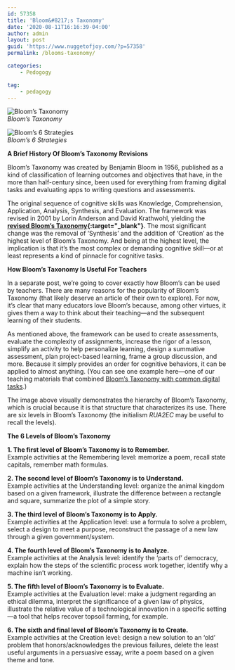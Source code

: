 ```yaml
---
id: 57358
title: 'Bloom&#8217;s Taxonomy'
date: '2020-08-11T16:16:39-04:00'
author: admin
layout: post
guid: 'https://www.nuggetofjoy.com/?p=57358'
permalink: /blooms-taxonomy/

categories:
    - Pedogogy

tag:
    - pedagogy
---
```


![Bloom’s Taxonomy](https://image-control-storage.s3.amazonaws.com/2020/08/11162513/image-10.png)  
*Bloom’s Taxonomy*

![Bloom’s 6 Strategies](https://image-control-storage.s3.amazonaws.com/2020/08/11172825/image-11.png)  
*Bloom’s 6 Strategies*

**A Brief History Of Bloom’s Taxonomy Revisions**

Bloom’s Taxonomy was created by Benjamin Bloom in 1956, published as a kind of classification of learning outcomes and objectives that have, in the more than half-century since, been used for everything from framing digital tasks and evaluating apps to writing questions and assessments.

The original sequence of cognitive skills was Knowledge, Comprehension, Application, Analysis, Synthesis, and Evaluation. The framework was revised in 2001 by Lorin Anderson and David Krathwohl, yielding the **[revised Bloom’s Taxonomy](https://www.teachthought.com/critical-thinking/taxonomy-tree-blooms-revised-taxonomy-graphic/){:target="_blank"}**. The most significant change was the removal of ‘Synthesis’ and the addition of ‘Creation’ as the highest level of Bloom’s Taxonomy. And being at the highest level, the implication is that it’s the most complex or demanding cognitive skill—or at least represents a kind of pinnacle for cognitive tasks.

**How Bloom’s Taxonomy Is Useful For Teachers**  

In a separate post, we’re going to cover exactly how Bloom’s can be used by teachers. There are many reasons for the popularity of Bloom’s Taxonomy (that likely deserve an article of their own to explore). For now, it’s clear that many educators love Bloom’s because, among other virtues, it gives them a way to think about their teaching—and the subsequent learning of their students.

As mentioned above, the framework can be used to create assessments, evaluate the complexity of assignments, increase the rigor of a lesson, simplify an activity to help personalize learning, design a summative assessment, plan project-based learning, frame a group discussion, and more. Because it simply provides an order for cognitive behaviors, it can be applied to almost anything. (You can see one example here—one of our teaching materials that combined [Bloom’s Taxonomy with common digital tasks](https://www.teacherspayteachers.com/Product/Blooms-Taxonomy-New-Edition-Digital-Planning-Verbs-Cards-3390758).)

The image above visually demonstrates the hierarchy of Bloom’s Taxonomy, which is crucial because it is that structure that characterizes its use. There are six levels in Bloom’s Taxonomy (the initialism *RUA2EC* may be useful to recall the levels).

**The 6 Levels of Bloom’s Taxonomy**

**1. The first level of Bloom’s Taxonomy is to Remember.**  
Example activities at the Remembering level: memorize a poem, recall state capitals, remember math formulas.

**2. The second level of Bloom’s Taxonomy is to Understand.**  
Example activities at the Understanding level: organize the animal kingdom based on a given framework, illustrate the difference between a rectangle and square, summarize the plot of a simple story.

**3. The third level of Bloom’s Taxonomy is to Apply.**  
Example activities at the Application level: use a formula to solve a problem, select a design to meet a purpose, reconstruct the passage of a new law through a given government/system.

**4. The fourth level of Bloom’s Taxonomy is to Analyze.**  
Example activities at the Analysis level: identify the ‘parts of’ democracy, explain how the steps of the scientific process work together, identify why a machine isn’t working.

**5. The fifth level of Bloom’s Taxonomy is to Evaluate.**  
Example activities at the Evaluation level: make a judgment regarding an ethical dilemma, interpret the significance of a given law of physics, illustrate the relative value of a technological innovation in a specific setting—a tool that helps recover topsoil farming, for example.

**6. The sixth and final level of Bloom’s Taxonomy is to Create.**  
Example activities at the Creation level: design a new solution to an ‘old’ problem that honors/acknowledges the previous failures, delete the least useful arguments in a persuasive essay, write a poem based on a given theme and tone.
